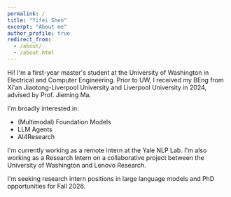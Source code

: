 ```yaml
---
permalink: /
title: "Yifei Shen"
excerpt: "About me"
author_profile: true
redirect_from: 
  - /about/
  - /about.html
---
```


Hi! I'm a first-year master's student at the University of Washington in Electrical and Computer Engineering. Prior to UW, I received my BEng from Xi'an Jiaotong-Liverpool University and Liverpool University in 2024, advised by Prof. Jieming Ma.

I'm broadly interested in:
* (Multimodal) Foundation Models
* LLM Agents
* AI4Research

I'm currently working as a remote intern at the Yale NLP Lab. I'm also working as a Research Intern on a collaborative project between the University of Washington and Lenovo Research.

I'm seeking research intern positions in large language models and PhD opportunities for Fall 2026.